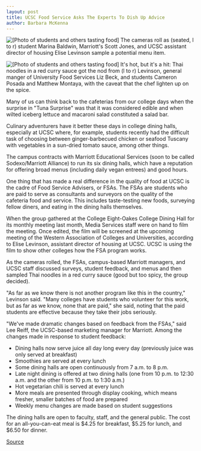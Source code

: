 ```yaml
---
layout: post
title: UCSC Food Service Asks The Experts To Dish Up Advice
author: Barbara McKenna
---
```


![\[Photo of students and others tasting food\]][1] The cameras roll as (seated, l to r) student Marina Baldwin, Marriott's Scott Jones, and UCSC assistant director of housing Elise Levinson sample a potential menu item.

![\[Photo of students and others tasting food\]][2] It's hot, but it's a hit: Thai noodles in a red curry sauce got the nod from (l to r) Levinson, general manger of University Food Services Liz Beck, and students Cameron Posada and Matthew Montaya, with the caveat that the chef lighten up on the spice.

Many of us can think back to the cafeterias from our college days when the surprise in "Tuna Surprise" was that it was considered edible and when wilted iceberg lettuce and macaroni salad constituted a salad bar.

Culinary adventurers have it better these days in college dining halls, especially at UCSC where, for example, students recently had the difficult task of choosing between ginger-barbecued chicken or seafood Tuscany with vegetables in a sun-dried tomato sauce, among other things.

The campus contracts with Marriott Educational Services (soon to be called Sodexo/Marriott Alliance) to run its six dining halls, which have a reputation for offering broad menus (including daily vegan entrees) and good hours.

One thing that has made a real difference in the quality of food at UCSC is the cadre of Food Service Advisers, or FSAs. The FSAs are students who are paid to serve as consultants and surveyors on the quality of the cafeteria food and service. This includes taste-testing new foods, surveying fellow diners, and eating in the dining halls themselves.

When the group gathered at the College Eight-Oakes College Dining Hall for its monthly meeting last month, Media Services staff were on hand to film the meeting. Once edited, the film will be screened at the upcoming meeting of the Western Association of Colleges and Universities, according to Elise Levinson, assistant director of housing at UCSC. UCSC is using the film to show other colleges how the FSA program works.

As the cameras rolled, the FSAs, campus-based Marriott managers, and UCSC staff discussed surveys, student feedback, and menus and then sampled Thai noodles in a red curry sauce (good but too spicy, the group decided).

"As far as we know there is not another program like this in the country," Levinson said. "Many colleges have students who volunteer for this work, but as far as we know, none that are paid," she said, noting that the paid students are effective because they take their jobs seriously.

"We've made dramatic changes based on feedback from the FSAs," said Lee Reiff, the UCSC-based marketing manager for Marriott. Among the changes made in response to student feedback:
* Dining halls now serve juice all day long every day (previously juice was only served at breakfast)
* Smoothies are served at every lunch
* Some dining halls are open continuously from 7 a.m. to 8 p.m.
* Late night dining is offered at two dining halls (one from 10 p.m. to 12:30 a.m. and the other from 10 p.m. to 1:30 a.m.)
* Hot vegetarian chili is served at every lunch
* More meals are presented through display cooking, which means fresher, smaller batches of food are prepared
* Weekly menu changes are made based on student suggestions

The dining halls are open to faculty, staff, and the general public. The cost for an all-you-can-eat meal is $4.25 for breakfast, $5.25 for lunch, and $6.50 for dinner.

[1]: http://www1.ucsc.edu/oncampus/currents/97-98/art/food.camera.98-03-16.gif
[2]: http://www1.ucsc.edu/oncampus/currents/97-98/art/food.laugh.98-03-16.gif

[Source](http://www1.ucsc.edu/oncampus/currents/97-98/03-16/food.htm "Permalink to UCSC food service: 03-16-98")
